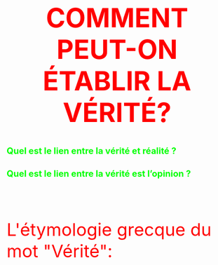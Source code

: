 <meta chartes="utf-8" />
<html>
 <head><style>
    #para1{
        font-size:60px;
        text-align:center;
        color:red
    }
    #para2{
        font-size:40px;
        text-align:left;
        color:red
    }
    #para3{
        font-size:20px;
        text-align:left;
        color:#000000
    }
    #para4{
        font-size:20px;
        text-align:left;
        color:#00FF00;
    }
    #para5{
        font-size:40px;
        text-align:center;
        color:#FF1000;
    }
    #para6{
        font-size:20px;
        text-align:left;
        color:#13A640;
    }
     #para7{
        font-size:30px;
        text-align:center;
        color:red
    }
    #para8{
        font-size:40px;
        text-align:center;
        color:red
    }
    mark{
        background-color:yellow;
        color:black;
    }
    #p1{
        text-align:center;
    }
    #p2{
        font-size:20px;
        text-align:center;
    }

 </style></head>

 <body>
 <h1 id="para1">COMMENT PEUT-ON ÉTABLIR LA VÉRITÉ?</h1>
 <h2 id="para4">Quel est le lien entre la vérité et réalité ?</h2>
 <h2 id="para4">Quel est le lien entre la vérité est l’opinion ?</h2>
 <br>
 <br>
 <p id="para2">L'étymologie grecque du mot "Vérité":</p>  

 <img scr="https://i0.wp.com/www.jepense.org/wp-content/uploads/2020/03/all%C3%A9gorie-de-la-caverne-interpr%C3%A9tation-explication.png?fit=781%2C347&ssl=1"  />
